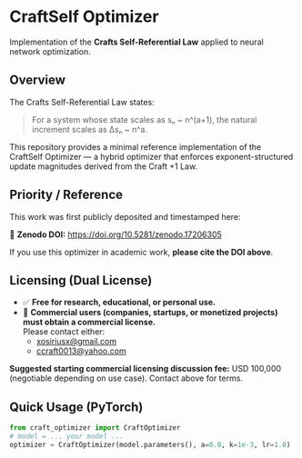 # CraftSelf Optimizer

Implementation of the **Crafts Self-Referential Law** applied to neural network optimization.

## Overview

The Crafts Self-Referential Law states:

> For a system whose state scales as sₙ ~ n^(a+1), the natural increment scales as Δsₙ ~ n^a.

This repository provides a minimal reference implementation of the CraftSelf Optimizer — a hybrid optimizer that enforces exponent-structured update magnitudes derived from the Craft +1 Law.

## Priority / Reference

This work was first publicly deposited and timestamped here:

🔗 **Zenodo DOI:** https://doi.org/10.5281/zenodo.17206305

If you use this optimizer in academic work, **please cite the DOI above**.

## Licensing (Dual License)

- ✅ **Free for research, educational, or personal use.**  
- 💼 **Commercial users (companies, startups, or monetized projects) must obtain a commercial license.**  
  Please contact either:
  - xosiriusx@gmail.com  
  - ccraft0013@yahoo.com

**Suggested starting commercial licensing discussion fee:** USD 100,000 (negotiable depending on use case). Contact above for terms.

## Quick Usage (PyTorch)

```python
from craft_optimizer import CraftOptimizer
# model = ... your model ...
optimizer = CraftOptimizer(model.parameters(), a=0.0, k=1e-3, lr=1.0)
